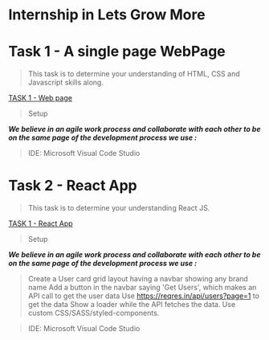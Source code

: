 # Internship in Lets Grow More

# Task 1 - A single page WebPage

> This task is to determine your understanding of HTML, CSS and Javascript skills along.

[TASK 1 - Web page](https://kartikey0205.github.io/LGM-VIP-Web-Development/task-1/)

> Setup

_**We believe in an agile work process and collaborate with each other to be on the same page of the development process we use :**_

> IDE: Microsoft Visual Code Studio

# Task 2 - React App

> This task is to determine your understanding React JS.

[TASK 1 - React App](https://kartikey0205.github.io/LGM-VIP-Web-Development/task-2/)

> Setup

_**We believe in an agile work process and collaborate with each other to be on the same page of the development process we use :**_

> Create a User card grid layout having a navbar showing any brand name
> Add a button in the navbar saying 'Get Users', which makes an API call to get the user data
> Use https://reqres.in/api/users?page=1 to get the data
> Show a loader while the API fetches the data.
> Use custom CSS/SASS/styled-components.

> IDE: Microsoft Visual Code Studio
